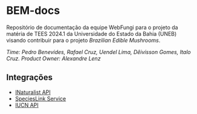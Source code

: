 # BEM-docs

Repositório de documentação da equipe WebFungi para o projeto da matéria de TEES 2024.1 da Universidade do Estado da Bahia (UNEB) visando contribuir para o projeto *Brazilian Edible Mushrooms*.

*Time: Pedro Benevides, Rafael Cruz, Uendel Lima, Dêivísson Gomes, Italo Cruz.*
*Product Owner: Alexandre Lenz* 

## Integrações
* [INaturalist API](https://www.inaturalist.org/pages/api+reference)
* [SpeciesLink Service](https://specieslink.net/ws/1.0/)
* [IUCN API](https://apiv3.iucnredlist.org/api/v3/docs#general)
